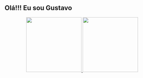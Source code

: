 ## Olá!!! Eu sou Gustavo 

<div align="center">
  <a href="https://github.com/themegazord">
  <img height="180em" src="https://github-readme-stats.vercel.app/api?username=themegazord&show_icons=true&theme=dark&include_all_commits=true&count_private=true"/>
  <img height="180em" src="https://github-readme-stats.vercel.app/api/top-langs/?username=themegazord&layout=compact&langs_count=7&theme=dark"/>
</div>
